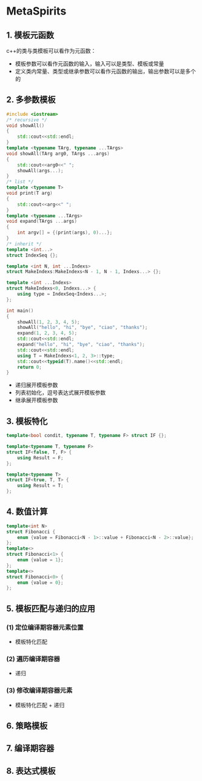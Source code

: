 # MetaSpirits

## 1. 模板元函数

c++的类与类模板可以看作为元函数：

- 模板参数可以看作元函数的输入，输入可以是类型、模板或常量
- 定义类内常量、类型或继承参数可以看作元函数的输出，输出参数可以是多个的

## 2. 多参数模板

```cpp
#include <iostream>
/* recursive */
void showAll()
{
    std::cout<<std::endl;
}
template <typename TArg, typename ...TArgs>
void showAll(TArg arg0, TArgs ...args)
{
    std::cout<<arg0<<" ";
    showAll(args...);
}
/* list */
template <typename T>
void print(T arg)
{
    std::cout<<arg<<" ";
}
template <typename ...TArgs>
void expand(TArgs ...args)
{
    int argv[] = {(print(args), 0)...};
}
/* inherit */
template <int...>
struct IndexSeq {};

template <int N, int ...Indexs>
struct MakeIndexs:MakeIndexs<N - 1, N - 1, Indexs...> {};

template <int ...Indexs>
struct MakeIndexs<0, Indexs...> {
    using type = IndexSeq<Indexs...>;
};

int main()
{
    showAll(1, 2, 3, 4, 5);
    showAll("hello", "hi", "bye", "ciao", "thanks");
    expand(1, 2, 3, 4, 5);
    std::cout<<std::endl;
    expand("hello", "hi", "bye", "ciao", "thanks");
    std::cout<<std::endl;
    using T = MakeIndexs<1, 2, 3>::type;
    std::cout<<typeid(T).name()<<std::endl;
    return 0;
}
```

- 递归展开模板参数
- 列表初始化，逗号表达式展开模板参数
- 继承展开模板参数

## 3. 模板特化

```cpp
template<bool condit, typename T, typename F> struct IF {};

template<typename T, typename F>
struct IF<false, T, F> {
	using Result = F;
};

template<typename T>
struct IF<true, T, T> {
	using Result = T;
};
```

## 4. 数值计算

```c++
template<int N>
struct Fibonacci {
	enum {value = Fibonacci<N - 1>::value + Fibonacci<N - 2>::value};
};
template<>
struct Fibonacci<1> {
    enum {value = 1};
};
template<>
struct Fibonacci<0> {
    enum {value = 0};
};
```



## 5. 模板匹配与递归的应用

### (1) 定位编译期容器元素位置

- 模板特化匹配

### (2) 遍历编译期容器

- 递归

### (3) 修改编译期容器元素

- 模板特化匹配 + 递归

  

## 6. 策略模板



## 7. 编译期容器



## 8. 表达式模板

